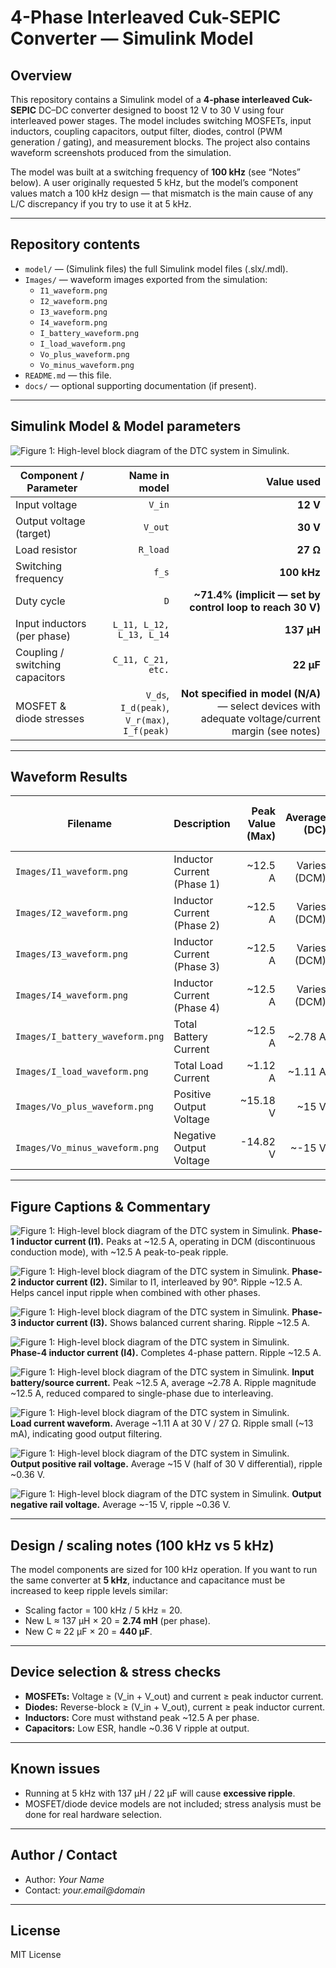 # 4-Phase Interleaved Cuk-SEPIC Converter — Simulink Model

## Overview
This repository contains a Simulink model of a **4-phase interleaved Cuk-SEPIC** DC–DC converter designed to boost 12 V to 30 V using four interleaved power stages. The model includes switching MOSFETs, input inductors, coupling capacitors, output filter, diodes, control (PWM generation / gating), and measurement blocks. The project also contains waveform screenshots produced from the simulation.

The model was built at a switching frequency of **100 kHz** (see “Notes” below). A user originally requested 5 kHz, but the model’s component values match a 100 kHz design — that mismatch is the main cause of any L/C discrepancy if you try to use it at 5 kHz.

---

## Repository contents
- `model/` — (Simulink files) the full Simulink model files (.slx/.mdl).  
- `Images/` — waveform images exported from the simulation:
  - `I1_waveform.png`
  - `I2_waveform.png`
  - `I3_waveform.png`
  - `I4_waveform.png`
  - `I_battery_waveform.png`
  - `I_load_waveform.png`
  - `Vo_plus_waveform.png`
  - `Vo_minus_waveform.png`
- `README.md` — this file.
- `docs/` — optional supporting documentation (if present).

---

## Simulink Model & Model parameters

![Figure 1: High-level block diagram of the DTC system in Simulink.](Images/sss_200.png)

| Component / Parameter | Name in model | Value used |
|---|---:|---:|
| Input voltage | `V_in` | **12 V** |
| Output voltage (target) | `V_out` | **30 V** |
| Load resistor | `R_load` | **27 Ω** |
| Switching frequency | `f_s` | **100 kHz** |
| Duty cycle | `D` | **~71.4% (implicit — set by control loop to reach 30 V)** |
| Input inductors (per phase) | `L_11, L_12, L_13, L_14` | **137 μH** |
| Coupling / switching capacitors | `C_11, C_21, etc.` | **22 μF** |
| MOSFET & diode stresses | `V_ds`, `I_d(peak)`, `V_r(max)`, `I_f(peak)` | **Not specified in model (N/A)** — select devices with adequate voltage/current margin (see notes) |

---

## Waveform Results

| Filename | Description | Peak Value (Max) | Average (DC) | Peak-to-Peak Ripple |
|---|---|---:|---:|---:|
| `Images/I1_waveform.png` | Inductor Current (Phase 1) | ~12.5 A | Varies (DCM) | ~12.5 A |
| `Images/I2_waveform.png` | Inductor Current (Phase 2) | ~12.5 A | Varies (DCM) | ~12.5 A |
| `Images/I3_waveform.png` | Inductor Current (Phase 3) | ~12.5 A | Varies (DCM) | ~12.5 A |
| `Images/I4_waveform.png` | Inductor Current (Phase 4) | ~12.5 A | Varies (DCM) | ~12.5 A |
| `Images/I_battery_waveform.png` | Total Battery Current | ~12.5 A | ~2.78 A | ~12.5 A |
| `Images/I_load_waveform.png` | Total Load Current | ~1.12 A | ~1.11 A | ~0.013 A |
| `Images/Vo_plus_waveform.png` | Positive Output Voltage | ~15.18 V | ~15 V | ~0.36 V |
| `Images/Vo_minus_waveform.png` | Negative Output Voltage | -14.82 V | ~-15 V | ~0.36 V |

---

## Figure Captions & Commentary

![Figure 1: High-level block diagram of the DTC system in Simulink.](Images/I1_waveform.png)
**Phase-1 inductor current (I1).** Peaks at ~12.5 A, operating in DCM (discontinuous conduction mode), with ~12.5 A peak-to-peak ripple.

![Figure 1: High-level block diagram of the DTC system in Simulink.](Images/I2_waveform.png) 
**Phase-2 inductor current (I2).** Similar to I1, interleaved by 90°. Ripple ~12.5 A. Helps cancel input ripple when combined with other phases.

![Figure 1: High-level block diagram of the DTC system in Simulink.](Images/I3_waveform.png)
**Phase-3 inductor current (I3).** Shows balanced current sharing. Ripple ~12.5 A.

![Figure 1: High-level block diagram of the DTC system in Simulink.](Images/I4_waveform.png)  
**Phase-4 inductor current (I4).** Completes 4-phase pattern. Ripple ~12.5 A.

![Figure 1: High-level block diagram of the DTC system in Simulink.](Images/I_battery_waveform.png) 
**Input battery/source current.** Peak ~12.5 A, average ~2.78 A. Ripple magnitude ~12.5 A, reduced compared to single-phase due to interleaving.

![Figure 1: High-level block diagram of the DTC system in Simulink.](Images/I_load_waveform.png)  
**Load current waveform.** Average ~1.11 A at 30 V / 27 Ω. Ripple small (~13 mA), indicating good output filtering.

![Figure 1: High-level block diagram of the DTC system in Simulink.](Images/Vo_plus_waveform.png)  
**Output positive rail voltage.** Average ~15 V (half of 30 V differential), ripple ~0.36 V.

![Figure 1: High-level block diagram of the DTC system in Simulink.](Images/Vo_minus_waveform.png) 
**Output negative rail voltage.** Average ~-15 V, ripple ~0.36 V.

---

## Design / scaling notes (100 kHz vs 5 kHz)
The model components are sized for 100 kHz operation. If you want to run the same converter at **5 kHz**, inductance and capacitance must be increased to keep ripple levels similar:

- Scaling factor = 100 kHz / 5 kHz = 20.  
- New L ≈ 137 μH × 20 = **2.74 mH** (per phase).  
- New C ≈ 22 μF × 20 = **440 μF**.  

---

## Device selection & stress checks
- **MOSFETs:** Voltage ≥ (V_in + V_out) and current ≥ peak inductor current.  
- **Diodes:** Reverse-block ≥ (V_in + V_out), current ≥ peak inductor current.  
- **Inductors:** Core must withstand peak ~12.5 A per phase.  
- **Capacitors:** Low ESR, handle ~0.36 V ripple at output.

---

## Known issues
- Running at 5 kHz with 137 μH / 22 μF will cause **excessive ripple**.  
- MOSFET/diode device models are not included; stress analysis must be done for real hardware selection.

---

## Author / Contact
- Author: *Your Name*  
- Contact: *your.email@domain*  

---

## License
MIT License
